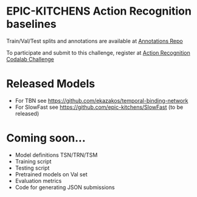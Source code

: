 # EPIC-KITCHENS Action Recognition baselines

Train/Val/Test splits and annotations are available at [Annotations Repo](https://github.com/epic-kitchens/epic-kitchens-100-annotations)

To participate and submit to this challenge, register at [Action Recognition Codalab Challenge](https://competitions.codalab.org/competitions/25923)

# Released Models


- For TBN see https://github.com/ekazakos/temporal-binding-network
- For SlowFast see https://github.com/epic-kitchens/SlowFast (to be released)


# Coming soon...

- Model definitions TSN/TRN/TSM
- Training script
- Testing script
- Pretrained models on Val set
- Evaluation metrics
- Code for generating JSON submissions
